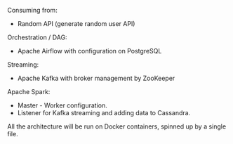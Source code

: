 
Consuming from:
- Random API (generate random user API)

Orchestration / DAG: 
- Apache Airflow with configuration on PostgreSQL

Streaming:
- Apache Kafka with broker management by ZooKeeper

Apache Spark:
- Master - Worker configuration.
- Listener for Kafka streaming and adding data to Cassandra. 

All the architecture will be run on Docker containers, spinned up by a single file. 
